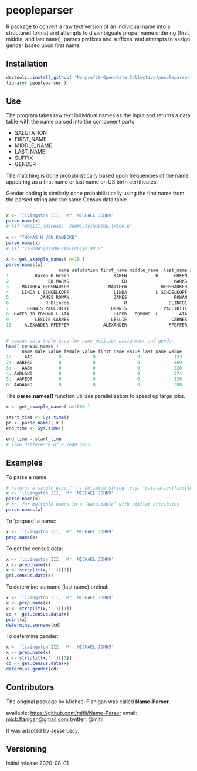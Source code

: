 # peopleparser

R package to convert a raw text version of an individual name into a structured format and attempts to disambiguate proper name ordering (first, middle, and last name), parses prefixes and suffixes, and attempts to assign gender based upon first name.


## Installation

```r
devtools::install_github( "Nonprofit-Open-Data-Collective/peopleparser" )
library( peopleparser )
```

## Use

The program takes raw text individual names as the input and returns a data table with the name parsed into the component parts: 

* SALUTATION 
* FIRST_NAME 
* MIDDLE_NAME 
* LAST_NAME 
* SUFFIX 
* GENDER 

The matching is done probabilistically based upon frequencies of the name appearing as a first name or last name on US birth certificates. 

Gender coding is similarly done probabilistically using the first name from the parsed string and the same Census data table. 

```r

x <- 'livingston III,  Mr. MICHAEL JOHN9'
parse.name(x)
# [1] "MR|III,|MICHAEL  JOHN|LIVINGSTON||M|99.6"
 
x <- "THOMAS H VON KAMECKE"
parse.name(x)
# [1] "|THOMAS|H|VON-KAMECKE||M|99.8"
 
x <- get_example_names( n=10 )
parse.names(x)
                    name salutation first_name middle_name  last_name suffix gender gender_confidence
1          Karen H Green                 KAREN           H      GREEN             F               100
2               ED MARKS                    ED                  MARKS             M               100
3     MATTHEW BERSHADKER               MATTHEW             BERSHADKER             M              99.7
4     LINDA L SCHOELKOPF                 LINDA           L SCHOELKOPF             F               100
5            JAMES ROWAN                 JAMES                  ROWAN             M              99.7
6              R Blincoe                     R                BLINCOE             U              50.0
7       DENNIS PAGLIOTTI                DENNIS              PAGLIOTTI             M              99.5
8  HAFER JR EDMUND L AIA                 HAFER   EDMUND  L        AIA     JR      M               100
9          LESLIE CARNES                LESLIE                 CARNES             F              66.8
10     ALEXANDER PFEFFER             ALEXANDER                PFEFFER             M              98.4


# census data table used for name position assignment and gender 
head( census.names )
      name male_value female_value first_name_value last_name_value
1:     AAB          0            0                0             133
2:  AABERG          0            0                0             469
3:    AABY          0            0                0             220
4: AADLAND          0            0                0             374
5:  AAFEDT          0            0                0             138
6: AAGAARD          0            0                0             300
```

The **parse.names()** function utilizes parallelization to speed up large jobs. 

```r
x <- get_example_names( n=1000 )
 
start_time <- Sys.time()
pn <- parse.names( x )
end_time <- Sys.time()

end_time - start_time
# Time difference of 8.7648 secs
```

## Examples

To parse a name:

```r
# returns a single pipe (`|`) delimted string, e.g. "salutation|first|middle|last|suffix|gender|confidence".
x <- 'livingston III,  Mr. MICHAEL JOHN9'
parse.name(x)
# or, for multiple names in a `data.table` with similar attributes
parse.names(x)
```

To 'prepare' a name:
```r
x <- 'livingston III,  Mr. MICHAEL JOHN9'
prep.name(x)  
```

To get the census data:
```r
x <- 'livingston III,  Mr. MICHAEL JOHN9'
x <- prep.name(x)
x <- strsplit(x,' ')[[1]]
get.census.data(x)
```

To determine surname (last name) ordinal:
```r
x <- 'livingston III,  Mr. MICHAEL JOHN9'
x <- prep.name(x)
x <- strsplit(x,' ')[[1]]
cd <- get.census.data(x)
print(x)
determine.surname(cd)
```

To determine gender:
```r
x <- 'livingston III,  Mr. MICHAEL JOHN9'
x <- prep.name(x)
x <- strsplit(x,' ')[[1]]
cd <- get.census.data(x)
determine.gender(cd)
```

## Contributors

The original package by Michael Flanigan was called **Name-Parser**.

available: https://github.com/mjfii/Name-Parser
email: mick.flanigan@gmail.com
twitter: @mjfii

It was adapted by Jesse Lecy. 

## Versioning

Initial release 2020-08-01
